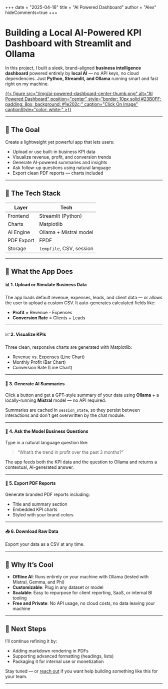 +++
date = "2025-04-16"
title = "AI Powered Dashboard"
author = "Alex"
hideComments=true
+++

# Building a Local AI-Powered KPI Dashboard with Streamlit and Ollama

In this project, I built a sleek, brand-aligned **business intelligence dashboard** powered entirely by **local AI** — no API keys, no cloud dependencies. Just **Python, Streamlit, and Ollama** running smart and fast right on my machine.

<!-- [{{< image src="/img/ai-powered-dashboard-thumb.png" alt="Data Science" position="center" style="border: 10px solid #23B0FF; padding: 8px; background: #1e202c;" >}}](/img/ai-powered-dashboard.png) -->

<a href="/img/ai-powered-dashboard-center-full.png" target="_blank" rel="noopener noreferrer">
  {{< figure src="/img/ai-powered-dashboard-center-thumb.png" alt="AI Powered Dashboard" position="center" style="border: 10px solid #23B0FF; padding: 8px; background: #1e202c;" caption="Click On Image" captionStyle="color: white;" >}}
</a>

---

## 🎯 The Goal

Create a lightweight yet powerful app that lets users:

- Upload or use built-in business KPI data
- Visualize revenue, profit, and conversion trends
- Generate AI-powered summaries and insights
- Ask follow-up questions using natural language
- Export clean PDF reports — charts included

---

## 🔧 The Tech Stack

| Layer         | Tech                      |
|---------------|---------------------------|
| Frontend      | Streamlit (Python)        |
| Charts        | Matplotlib                |
| AI Engine     | Ollama + Mistral model    |
| PDF Export    | FPDF                      |
| Storage       | `tempfile`, CSV, session  |

---

## 🧱 What the App Does

#### 📊 1. Upload or Simulate Business Data

The app loads default revenue, expenses, leads, and client data — or allows the user to upload a custom CSV. It auto-generates calculated fields like:

- **Profit** = Revenue - Expenses  
- **Conversion Rate** = Clients ÷ Leads

---

#### 📈 2. Visualize KPIs

Three clean, responsive charts are generated with Matplotlib:

- Revenue vs. Expenses (Line Chart)
- Monthly Profit (Bar Chart)
- Conversion Rate (Line Chart)

---

#### 🧠 3. Generate AI Summaries

Click a button and get a GPT-style summary of your data using **Ollama** + a locally-running **Mistral** model — no API required.

Summaries are cached in `session_state`, so they persist between interactions and don't get overwritten by the chat module.

---

#### 💬 4. Ask the Model Business Questions

Type in a natural language question like:

> “What’s the trend in profit over the past 3 months?”

The app feeds both the KPI data and the question to Ollama and returns a contextual, AI-generated answer.

---

#### 📄 5. Export PDF Reports

Generate branded PDF reports including:

- Title and summary section
- Embedded KPI charts
- Styled with your brand colors

---

#### 📥 6. Download Raw Data

Export your data as a CSV at any time.

---

## 🧠 Why It’s Cool

- **Offline AI**: Runs entirely on your machine with Ollama (tested with Mistral, Gemma, and Phi)
- **Customizable**: Plug in any dataset or model
- **Scalable**: Easy to repurpose for client reporting, SaaS, or internal BI tooling
- **Free and Private**: No API usage, no cloud costs, no data leaving your machine

---

## 🚀 Next Steps

I’ll continue refining it by:

- Adding markdown rendering in PDFs
- Supporting advanced formatting (headings, lists)
- Packaging it for internal use or monetization

Stay tuned — or [reach out](mailto:alex@gruezo.com) if you want help building something like this for your team.

---